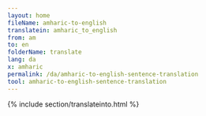 ```yaml
---
layout: home
fileName: amharic-to-english
translatein: amharic_to_english
from: am
to: en
folderName: translate
lang: da
x: amharic
permalink: /da/amharic-to-english-sentence-translation
tool: amharic-to-english-sentence-translation
---
```

{% include section/translateinto.html %}
